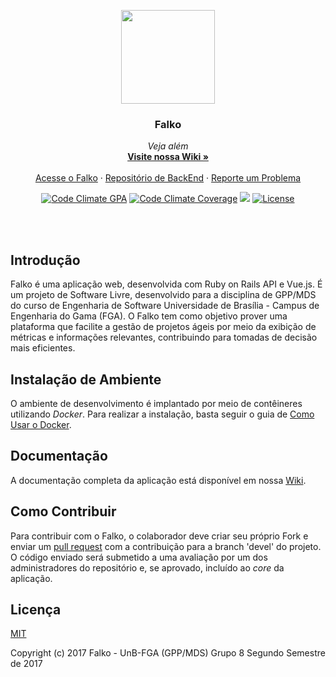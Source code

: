 <p align="center">
  <a href="https://github.com/fga-gpp-mds/Falko-2017.2-FrontEnd/wiki">
    <img src="https://raw.githubusercontent.com/wiki/fga-gpp-mds/Falko-2017.2-BackEnd/images/logo.png" width=150 height=150>
  </a>

  <h3 align="center">Falko</h3>

  <p align="center">
    <i>Veja além</i>
    <br>
    <a href="https://github.com/fga-gpp-mds/Falko-2017.2-BackEnd/wiki"><strong>Visite nossa Wiki &raquo;</strong></a>
    <br>
    <br>
    <a href="falko.solutions">Acesse o Falko</a>
    &middot;
    <a href="https://github.com/fga-gpp-mds/Falko-2017.2-BackEnd">Repositório de BackEnd</a>
    &middot;
    <a href="https://github.com/fga-gpp-mds/Falko-2017.2-FrontEnd/issues">Reporte um Problema</a>
  </p>
</p>

<p align="center">
  <a href="https://codeclimate.com/github/fga-gpp-mds/Falko-2017.2-BackEnd"><img src="https://codeclimate.com/github/fga-gpp-mds/Falko-2017.2-FrontEnd/badges/gpa.svg" alt="Code Climate GPA"></a>
  <a href="https://codeclimate.com/github/fga-gpp-mds/Falko-2017.2-BackEnd"><img src="https://codeclimate.com/github/fga-gpp-mds/Falko-2017.2-FrontEnd/badges/coverage.svg" alt="Code Climate Coverage"></a>
  <a href="https://github.com/fga-gpp-mds/Falko-2017.2-BackEnd" alt="Travis Build"><img src="https://img.shields.io/travis/fga-gpp-mds/Falko-2017.2-FrontEnd.svg"></a>
  <a href="https://github.com/fga-gpp-mds/Falko-2017.2-BackEnd"><img src="https://img.shields.io/github/license/fga-gpp-mds/Falko-2017.2-FrontEnd.svg" alt="License"></a>
</p>

<br></br>

## Introdução

Falko é uma aplicação web, desenvolvida com Ruby on Rails API e Vue.js. É um projeto de Software Livre, desenvolvido para a disciplina de GPP/MDS do curso de Engenharia de Software Universidade de Brasília - Campus de Engenharia do Gama (FGA). 
O Falko tem como objetivo prover uma plataforma que facilite a gestão de projetos ágeis por meio da exibição de métricas e informações relevantes, contribuindo para tomadas de decisão mais eficientes.

## Instalação de Ambiente

O ambiente de desenvolvimento é implantado por meio de contêineres utilizando _Docker_. Para realizar a instalação, basta seguir o guia de [Como Usar o Docker](https://github.com/fga-gpp-mds/Falko-2017.2-BackEnd/wiki/Como-Usar-o-Docker).

## Documentação

A documentação completa da aplicação está disponível em nossa [Wiki](https://github.com/fga-gpp-mds/Falko-2017.2-BackEnd/wiki).

## Como Contribuir

Para contribuir com o Falko, o colaborador deve criar seu próprio Fork e enviar um [pull request](https://github.com/fga-gpp-mds/Falko-2017.2-FrontEnd/pulls) com a contribuição para a branch 'devel' do projeto. 
O código enviado será submetido a uma avaliação por um dos administradores do repositório e, se aprovado, incluído ao _core_ da aplicação.

## Licença

[MIT](https://github.com/fga-gpp-mds/Falko-2017.2-BackEnd/blob/devel/LICENSE)

Copyright (c) 2017 Falko - UnB-FGA (GPP/MDS) Grupo 8 Segundo Semestre de 2017
